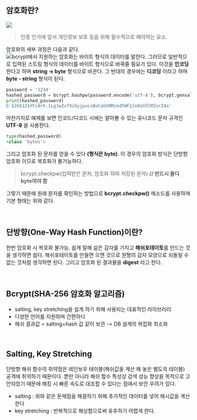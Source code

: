 ## 암호화란?
![](https://images.velog.io/images/finelinefe/post/06a06e27-1b47-498b-bcfe-889495f4394e/image.png)

> 인증 인가에 앞서 개인정보 보호 등을 위해 필수적으로 해야하는 요소.

암호화의 세부 과정은 다음과 같다.
<br />
![](https://images.velog.io/images/finelinefe/post/14cf09d3-77cc-4b23-b43a-339366bff62c/%E1%84%8B%E1%85%A1%E1%86%B7%E1%84%92%E1%85%A9%E1%84%92%E1%85%AA.jpeg)bcrypt에서 지원하는 암호화는 바이트 형식의 데이터를 말한다. 
그러므로 일반적으로 입력된 스트링 형식의 데이터를 바이트 형식으로 바꿔줄 필요가 있다.
이것을 **인코딩** 한다고 하며 **string -> byte** 형식으로 바꾼다.
그 반대의 경우에는 **디코딩** 이라고 하며 **byte - string** 형식이 된다.

```python
password = '1234'
hashed_password = bcrypt.hashpw(password.encode('utf-8'), bcrypt.gensalt())
print(hashed_password)
b'$2b$12$YFs9rh.1LgJwZuf9ibyjpuLvBoCaGX0MzedFWF2Jo0zU3lMZurZ4a'
```
마찬가지로 예제를 보면 인코드/디코드 시에는 알아볼 수 있는 유니코드 문자 규격인 **UTF-8** 을 사용한다. 
```python
type(hashed_password)
<class 'bytes'>
```
그리고 암호화 된 문자를 얻을 수 있다 **(형식은 byte)**. 
이 경우의 암호화 방식은 단방향 암호화 이므로 복호화가 불가능하다.

> bcrypt.checkpw(입력받은 문자, 암호화 하여 저장된 문자) **// 반드시 둘다 byte여야 함**

그렇기 때문에 원래 문자를 확인하는 방법으로 **bcrypt.checkpw()** 메소드를 사용하며 기본 형태는 위와 같다.


<br />

## 단방향(One-Way Hash Function)이란?

한번 암호화 시 복호화 불가능. 쉽게 말해 삶은 감자를 가지고 **해쉬포테이토**를 만드는 것을 생각하면 쉽다. 해쉬포테이토를 만들면 으깬 것으로 원형의 감자 모양으로 되돌릴 수 없는 것처럼 생각하면 된다. 그리고 암호화 된 결과물을 **digest** 라고 한다.

<Br />

## Bcrypt(SHA-256 암호화 알고리즘)
* salting, key stretching을 쉽게 하기 위해 사용되는 대표적인 라이브러리
* 다양한 언어를 지원하며 간편하다
* 해쉬 결과값 = salting+hash 값 같이 보관 -> DB 설계의 복잡화 최소화


<br />

## Salting, Key Stretching

단방향 해쉬 함수의 취약점은 레인보우 테이블(해쉬값을 계산 해 놓은 별도의 테이블) 공격에 취약하기 때문이다. 뿐만 아니라 해쉬 함수 특성상 검색 성능 향상을 목적으로 고안되었기 때문에 해킹 시 빠른 속도로 대조할 수 있다는 점에서 보안 우려가 있다.

* salting : 위와 같은 문제점을 해결하기 위해 추가적인 데이터를 넣어 해시값을 계산한다
* key stretching : 반복적으로 해싱함으로써 유추하기 어렵게 한다.



<br />
<br />
